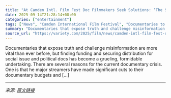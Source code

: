 ```yaml
---
title: "At Camden Intl. Film Fest Doc Filmmakers Seek Solutions: ‘The Shackles of Our Past and Our Present Do Not Define The Possibilities of Our Future’"
date: 2025-09-14T21:28:14+08:00
categories: ["entertainment"]
tags: ["News", "Camden International Film Festival", "Documentaries to Watch"]
summary: "Documentaries that expose truth and challenge misinformation are more vital than ever before, but finding funding and securing distribution for social issue and political docs has become a grueling, f"
source_url: "https://variety.com/2025/film/news/camden-intl-film-fest-doc-filmmakers-1236516395/"
---
```


Documentaries that expose truth and challenge misinformation are more vital than ever before, but finding funding and securing distribution for social issue and political docs has become a grueling, formidable undertaking. There are several reasons for the current documentary crisis. One is that he major streamers have made significant cuts to their documentary budgets and [&#8230;]

---

*来源: [原文链接](https://variety.com/2025/film/news/camden-intl-film-fest-doc-filmmakers-1236516395/)*
